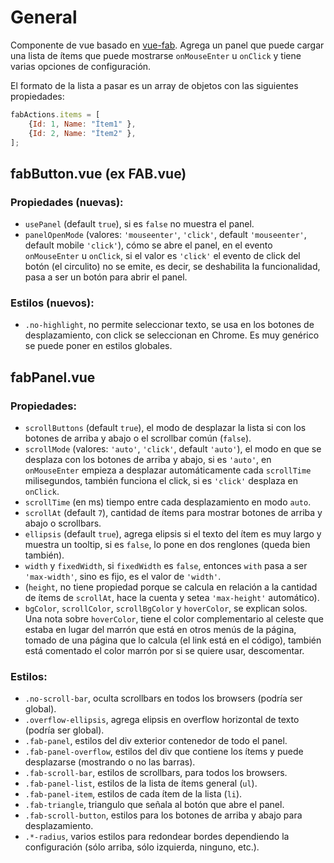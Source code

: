 # General

Componente de vue basado en [vue-fab](https://github.com/PygmySlowLoris/vue-fab). Agrega un panel que puede cargar una lista de ítems que puede mostrarse `onMouseEnter` u `onClick` y tiene varias opciones de configuración.

El formato de la lista a pasar es un array de objetos con las siguientes propiedades:

```js
fabActions.items = [
	{Id: 1, Name: "Ítem1" },
	{Id: 2, Name: "Ítem2" },
];
```

## fabButton.vue (ex FAB.vue)

### Propiedades (nuevas):

- `usePanel` (default `true`), si es `false` no muestra el panel.
- `panelOpenMode` (valores: `'mouseenter'`, `'click'`, default `'mouseenter'`, default mobile `'click'`), cómo se abre el panel, en el evento `onMouseEnter` u `onClick`, si el valor es `'click'` el evento de click del botón (el circulito) no se emite, es decir, se deshabilita la funcionalidad, pasa a ser un botón para abrir el panel.

### Estilos (nuevos):

- `.no-highlight`, no permite seleccionar texto, se usa en los botones de desplazamiento, con click se seleccionan en Chrome. Es muy genérico se puede poner en estilos globales.

## fabPanel.vue

### Propiedades:

- `scrollButtons` (default `true`), el modo de desplazar la lista si con los botones de arriba y abajo o el scrollbar común (`false`).
- `scrollMode` (valores: `'auto'`, `'click'`, default `'auto'`), el modo en que se desplaza con los botones de arriba y abajo, si es `'auto'`, en `onMouseEnter` empieza a desplazar automáticamente cada `scrollTime` milisegundos, también funciona el click, si es `'click'` desplaza en `onClick`.
- `scrollTime` (en ms) tiempo entre cada desplazamiento en modo ``auto``.
- `scrollAt` (default `7`), cantidad de ítems para mostrar botones de arriba y abajo o scrollbars.
- `ellipsis` (default `true`), agrega elipsis si el texto del ítem es muy largo y muestra un tooltip, si es `false`, lo pone en dos renglones (queda bien también).
- `width` y `fixedWidth`, si `fixedWidth` es `false`, entonces `with` pasa a ser `'max-width'`, sino es fijo, es el valor de `'width'`.
- (`height`, no tiene propiedad porque se calcula en relación a la cantidad de ítems de `scrollAt`, hace la cuenta y setea `'max-height'` automático).
- `bgColor`, `scrollColor`, `scrollBgColor` y `hoverColor`, se explican solos. Una nota sobre `hoverColor`, tiene el color complementario al celeste que estaba en lugar del marrón que está en otros menús de la página, tomado de una página que lo calcula (el link está en el código), también está comentado el color marrón por si se quiere usar, descomentar.

### Estilos:

- `.no-scroll-bar`, oculta scrollbars en todos los browsers (podría ser global).
- `.overflow-ellipsis`, agrega elipsis en overflow horizontal de texto (podría ser global).
- `.fab-panel`, estilos del div exterior contenedor de todo el panel.
- `.fab-panel-overflow`, estilos del div que contiene los ítems y puede desplazarse (mostrando o no las barras).
- `.fab-scroll-bar`, estilos de scrollbars, para todos los browsers.
- `.fab-panel-list`, estilos de la lista de ítems general (`ul`).
- `.fab-panel-item`, estilos de cada ítem de la lista (`li`).
- `.fab-triangle`, triangulo que señala al botón que abre el panel.
- `.fab-scroll-button`, estilos para los botones de arriba y abajo para desplazamiento.
- `.*-radius`, varios estilos para redondear bordes dependiendo la configuración (sólo arriba, sólo izquierda, ninguno, etc.).

